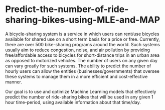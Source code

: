 # Predict-the-number-of-ride-sharing-bikes-using-MLE-and-MAP

A bicycle-sharing system is a service in which users can rent/use bicycles available for shared use on a short term basis for a price or free. Currently, there are over 500 bike-sharing programs around the world. Such systems usually aim to reduce congestion, noise, and air pollution by providing free/affordable access to bicycles for short-distance trips in an urban area as opposed to motorized vehicles. The number of users on any given day can vary greatly for such systems. The ability to predict the number of hourly users can allow the entities (businesses/governments) that oversee these systems to manage them in a more efficient and cost-effective manner.


Our goal is to use and optimize Machine Learning models that effectively predict the number of ride-sharing bikes that will be used in any given 1 hour time-period, using available information about that time/day.
